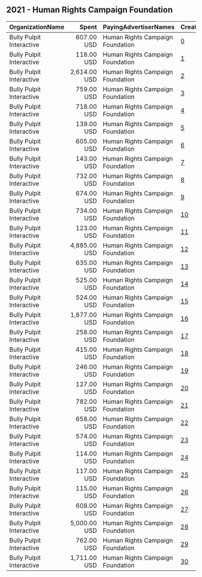 ## 2021 - Human Rights Campaign Foundation 
|OrganizationName|Spent|PayingAdvertiserNames|CreativeUrls|Impressions|Genders|AgeBrackets|CountryCodes|BillingAddresses|CandidateBallotInformation|
|:---|---:|:---|:---|---:|:---|:---|:---|:---|:---|
|Bully Pulpit Interactive|607.00 USD|Human Rights Campaign Foundation|[0](https://www.snap.com/political-ads/asset/246e17fea95f3941724e4d462e9138166040ea767f9fc042fd63fd056981335d?mediaType=png)|36,369||18-30|united states|"1445 New York Ave NW,Washington,20005,US"||
|Bully Pulpit Interactive|118.00 USD|Human Rights Campaign Foundation|[1](https://www.snap.com/political-ads/asset/a62067757973131692bf4f99112076af768d2cd3239c31710d02a883fa296ce0?mediaType=png)|31,700||18-30|puerto rico|"1445 New York Ave NW,Washington,20005,US"||
|Bully Pulpit Interactive|2,614.00 USD|Human Rights Campaign Foundation|[2](https://www.snap.com/political-ads/asset/83f57f21da5f18a0fd859af4d9ca0c3ee68da8ab7c06c6ef93fe89fd7eb2606f?mediaType=png)|167,083||18-35|united states|"1445 New York Ave NW,Washington,20005,US"||
|Bully Pulpit Interactive|759.00 USD|Human Rights Campaign Foundation|[3](https://www.snap.com/political-ads/asset/dbb8f3484ea4c7359ed3d3481d9c1f58d93ca196f965cfb1d31520afda0a419f?mediaType=png)|101,121||18-30|united states|"1445 New York Ave NW,Washington,20005,US"||
|Bully Pulpit Interactive|718.00 USD|Human Rights Campaign Foundation|[4](https://www.snap.com/political-ads/asset/01396fd7d72fc89b61d6d4fb4245d46af1336b929538e2dc48c9a806fe1191c4?mediaType=png)|95,999||18-30|united states|"1445 New York Ave NW,Washington,20005,US"||
|Bully Pulpit Interactive|139.00 USD|Human Rights Campaign Foundation|[5](https://www.snap.com/political-ads/asset/c83cd3752fcfddd2947548ada2e80fc27eda0cfbe09b479ff7c207401e69db2e?mediaType=png)|37,705||18-30|puerto rico|"1445 New York Ave NW,Washington,20005,US"||
|Bully Pulpit Interactive|605.00 USD|Human Rights Campaign Foundation|[6](https://www.snap.com/political-ads/asset/b6908ddbc6407aa112376d119a60e524ad457f76a6d1ff12b949970bf15ebcba?mediaType=png)|37,558||18-30|united states|"1445 New York Ave NW,Washington,20005,US"||
|Bully Pulpit Interactive|143.00 USD|Human Rights Campaign Foundation|[7](https://www.snap.com/political-ads/asset/01396fd7d72fc89b61d6d4fb4245d46af1336b929538e2dc48c9a806fe1191c4?mediaType=png)|38,572||18-30|puerto rico|"1445 New York Ave NW,Washington,20005,US"||
|Bully Pulpit Interactive|732.00 USD|Human Rights Campaign Foundation|[8](https://www.snap.com/political-ads/asset/3a168ac701c11d4231ef44876ef9e0dd8cfa03f2eb45a24424d2ef62bdc2a18f?mediaType=png)|43,062||18-30|united states|"1445 New York Ave NW,Washington,20005,US"||
|Bully Pulpit Interactive|674.00 USD|Human Rights Campaign Foundation|[9](https://www.snap.com/political-ads/asset/c83cd3752fcfddd2947548ada2e80fc27eda0cfbe09b479ff7c207401e69db2e?mediaType=png)|89,970||18-30|united states|"1445 New York Ave NW,Washington,20005,US"||
|Bully Pulpit Interactive|734.00 USD|Human Rights Campaign Foundation|[10](https://www.snap.com/political-ads/asset/f78ebf4f18ebd07c0591074862681b2b40b68d9f6c9c661cc4231489564a3baf?mediaType=png)|44,200||18-30|united states|"1445 New York Ave NW,Washington,20005,US"||
|Bully Pulpit Interactive|123.00 USD|Human Rights Campaign Foundation|[11](https://www.snap.com/political-ads/asset/dbb8f3484ea4c7359ed3d3481d9c1f58d93ca196f965cfb1d31520afda0a419f?mediaType=png)|33,129||18-30|puerto rico|"1445 New York Ave NW,Washington,20005,US"||
|Bully Pulpit Interactive|4,885.00 USD|Human Rights Campaign Foundation|[12](https://www.snap.com/political-ads/asset/06063749b10eb6f3e2074bee4905ae1e9692c9b27db1e148da6d99410e5ff860?mediaType=mp4)|540,806||18-35|united states|"1445 New York Ave NW,Washington,20005,US"||
|Bully Pulpit Interactive|635.00 USD|Human Rights Campaign Foundation|[13](https://www.snap.com/political-ads/asset/e382033b30973ed6ca94f194a78d16c098604bc878a7d15d645dd04184c31123?mediaType=png)|84,719||18-30|united states|"1445 New York Ave NW,Washington,20005,US"||
|Bully Pulpit Interactive|525.00 USD|Human Rights Campaign Foundation|[14](https://www.snap.com/political-ads/asset/f6089afb1fc1ea1c88f3a90575a6d00524948af1f1bda521e3be7d87ed7a7507?mediaType=png)|31,992||18-30|united states|"1445 New York Ave NW,Washington,20005,US"||
|Bully Pulpit Interactive|524.00 USD|Human Rights Campaign Foundation|[15](https://www.snap.com/political-ads/asset/d12ca5cb1ff49cf1ef228ee70b934ab2c8f1eacec3a948c789fd78daa538da70?mediaType=png)|31,191||18-30|united states|"1445 New York Ave NW,Washington,20005,US"||
|Bully Pulpit Interactive|1,877.00 USD|Human Rights Campaign Foundation|[16](https://www.snap.com/political-ads/asset/166126cae8be1a4f47c352430d782631dcd188990ffe565b1b57a2a7ea262e54?mediaType=mp4)|188,711||18-35|united states|"1445 New York Ave NW,Washington,20005,US"||
|Bully Pulpit Interactive|258.00 USD|Human Rights Campaign Foundation|[17](https://www.snap.com/political-ads/asset/068480bf7d32be1b30ef47b31277e608c37ea02519de0e5ac7634f139a846dc6?mediaType=png)|35,861||18-35|united states|"1445 New York Ave NW,Washington,20005,US"||
|Bully Pulpit Interactive|415.00 USD|Human Rights Campaign Foundation|[18](https://www.snap.com/political-ads/asset/78eef53f590e08cad03c9b7d902ea063951ab5093f113f9c94acf4b18915691e?mediaType=png)|25,146||18-30|united states|"1445 New York Ave NW,Washington,20005,US"||
|Bully Pulpit Interactive|246.00 USD|Human Rights Campaign Foundation|[19](https://www.snap.com/political-ads/asset/8728e581ba777d0e82367c6877460ff4d0a0359317978d74c8e7f08128b53ab4?mediaType=png)|24,689||18-35|united states|"1445 New York Ave NW,Washington,20005,US"||
|Bully Pulpit Interactive|127.00 USD|Human Rights Campaign Foundation|[20](https://www.snap.com/political-ads/asset/bc4bfebe531cac5bdc4f9e1bb9a437eb163c0fcd3f8bb0ac1ad005eb7d6a546c?mediaType=png)|34,371||18-30|puerto rico|"1445 New York Ave NW,Washington,20005,US"||
|Bully Pulpit Interactive|782.00 USD|Human Rights Campaign Foundation|[21](https://www.snap.com/political-ads/asset/a62067757973131692bf4f99112076af768d2cd3239c31710d02a883fa296ce0?mediaType=png)|104,207||18-30|united states|"1445 New York Ave NW,Washington,20005,US"||
|Bully Pulpit Interactive|658.00 USD|Human Rights Campaign Foundation|[22](https://www.snap.com/political-ads/asset/01396fd7d72fc89b61d6d4fb4245d46af1336b929538e2dc48c9a806fe1191c4?mediaType=png)|87,906||18-30|united states|"1445 New York Ave NW,Washington,20005,US"||
|Bully Pulpit Interactive|574.00 USD|Human Rights Campaign Foundation|[23](https://www.snap.com/political-ads/asset/ddb73021b1dffaad0f37dd384a90f262136d9e4b535aaf53c8b124c6a31679c0?mediaType=png)|34,650||18-30|united states|"1445 New York Ave NW,Washington,20005,US"||
|Bully Pulpit Interactive|114.00 USD|Human Rights Campaign Foundation|[24](https://www.snap.com/political-ads/asset/e382033b30973ed6ca94f194a78d16c098604bc878a7d15d645dd04184c31123?mediaType=png)|30,901||18-30|puerto rico|"1445 New York Ave NW,Washington,20005,US"||
|Bully Pulpit Interactive|117.00 USD|Human Rights Campaign Foundation|[25](https://www.snap.com/political-ads/asset/fb0c66dd57dc681c398281cfb273c473ba789b22d5a3422d1f2871a1fa92c807?mediaType=png)|31,795||18-30|puerto rico|"1445 New York Ave NW,Washington,20005,US"||
|Bully Pulpit Interactive|115.00 USD|Human Rights Campaign Foundation|[26](https://www.snap.com/political-ads/asset/a4d1fa63954b7124b6ccaaf35636bdc1e0586c037102b8d575663fc336418361?mediaType=png)|31,128||18-30|puerto rico|"1445 New York Ave NW,Washington,20005,US"||
|Bully Pulpit Interactive|608.00 USD|Human Rights Campaign Foundation|[27](https://www.snap.com/political-ads/asset/fb0c66dd57dc681c398281cfb273c473ba789b22d5a3422d1f2871a1fa92c807?mediaType=png)|81,116||18-30|united states|"1445 New York Ave NW,Washington,20005,US"||
|Bully Pulpit Interactive|5,000.00 USD|Human Rights Campaign Foundation|[28](https://www.snap.com/political-ads/asset/8945c6516ee0efc2c33dfd676fe283bd1c60d302c7335c1163d1b857deeca854?mediaType=jpg)|711,079||18-25|united states|"1445 New York Ave NW,Washington,20005,US"||
|Bully Pulpit Interactive|762.00 USD|Human Rights Campaign Foundation|[29](https://www.snap.com/political-ads/asset/a4d1fa63954b7124b6ccaaf35636bdc1e0586c037102b8d575663fc336418361?mediaType=png)|101,739||18-30|united states|"1445 New York Ave NW,Washington,20005,US"||
|Bully Pulpit Interactive|1,711.00 USD|Human Rights Campaign Foundation|[30](https://www.snap.com/political-ads/asset/378fa5000a205cc28fad36b7d5d35f23c7ec55b25b26f7399f215653b130da24?mediaType=mp4)|186,615||18-35|united states|"1445 New York Ave NW,Washington,20005,US"||
